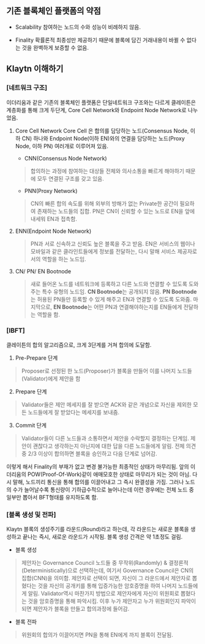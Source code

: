 ## 기존 블록체인 플랫폼의 약점
- Scalability
참여하는 노드의 수와 성능이 비례하지 않음.

- Finality
확률론적 최종성만 제공하기 때문에 블록에 담긴 거래내용이 바뀔 수 없다는 것을 완벽하게 보증할 수 없음.
## Klaytn 이해하기

### [네트워크 구조]
이더리움과 같은 기존의 블록체인 플랫폼은 단일네트워크 구조와는 다르게 클레이튼은 계층화를 통해 크게 두단계, Core Cell Network와 Endpoint Node Network로 나누었음.

1. Core Cell Network
Core Cell 은 합의를 담당하는 노드(Consensus Node, 이하 CN) 하나와 Endpoint Node(이하 EN)와의 연결을 담당하는 노드(Proxy Node, 이하 PN) 여러개로 이루어져 있음. 
	- CNN(Consensus Node Network)
	> 합의하는 과정에 참여하는 대상들 전체와 의사소통을 빠르게 해야하기 때문에 모두 연결된 구조를 갖고 있음. 
	
	- PNN(Proxy Network)
	> CN의 빠른 합의 속도를 위해 외부의 방해가 없는 Private한 공간이 필요하여 존재하는 노드들의 집합. PN은 CN이 신뢰할 수 있는 노드로 EN을 앞에 내세워 EN과 접촉함.

3. ENN(Endpoint Node Network)
	> PN과 서로 신속하고 신뢰도 높은 블록을 주고 받음. EN은 서비스의 웹이나 모바일과 같은 클라인트들에게 정보를 전달하는, 다시 말해 서비스 제공자로서의 역할을 하는 노드임.

3. CN/ PN/ EN Bootnode
	> 새로 들어온 노드를 네트워크에 등록하고 다른 노드와 연결할 수 있도록 도와주는 특수 유형의 노드임. **CN Bootnode**는 공개되지 않음. **PN Bootnode**는 허용된 PN들만 등록할 수 있게 해주고 EN과 연결할 수 있도록 도와줌. 마지막으로, **EN Bootnode**는 어떤 PN과 연결해야하는지를 EN들에게 전달하는 역할을 함.


### [IBFT]
클레이튼의 합의 알고리즘으로, 크게 3단계를 거쳐 합의에 도달함.
1. Pre-Prepare 단계
> Proposer로 선정된 한 노드(Proposer)가 블록을 만들어 이를 나머지 노드들(Validator)에게 제안을 함
2. Prepare 단계
> Validator들은 제안 메세지를 잘 받으면 ACK와 같은 개념으로 자신을 제외한 모든 노드들에게 잘 받았다는 메세지를 보내줌.
3. Commit 단계
> Validator들이 다른 노드들과 소통하면서 제안을 수락할지 결정하는 단계임. 제안이 괜찮다고 생각하는지 아닌지에 대한 답을 다른 노드들에게 알림. 전체 의견 중 2/3 이상이 합의하면 블록을 승인하고 다음 단계로 넘어감.

이렇게 해서 Finality의 부재가 없고 변경 불가능한 최종적인 상태가 마무리됨. 앞의 이더리움의 POW(Proof-Of-Work)같이 애매모호한 상태로 마무리가 되는 것이 아님. 다시 말해, 노드끼리 통신을 통해 합의를 이끌어내고 그 즉시 완결성을 가짐. 그러나 노드의 수가 늘어날수록 통신량이 기하급수적으로 늘어나는데 이런 경우에는 전체 노드 중 일부만 뽑아서 BFT형태를 유지하도록 함.

### [블록 생성 및 전파]
Klaytn 블록의 생성주기를 라운드(Round)라고 하는데, 각 라운드는 새로운 블록을 생성하고 끝나는 즉시, 새로운 라운드가 시작됨. 블록 생성 간격은 약 1초정도 걸림.

- 블록 생성
> 제안자는 Governance Council 노드들 중 무작위(Randomly)  & 결정론적(Deterministically)으로 선택하는데, 여기서 Governance Council은 CN의 집합(CNN)을 의미함. 제안자로 선택이 되면, 자신이 그 라운드에서 제안자로 뽑혔다는 것을 자신의 공개키를 통해 입증가능한 암호증명을 하여 나머지 노드들에게 알림. Validator역시 마찬가지 방법으로 제안자에게 자신이 위원회로 뽑혔다는 것을 암호증명을 통해 파악시킴. 이후 누가 제안자고 누가 위원회인지 파악이 되면 제안자가 블록을 만들고 합의과정에 들어감.

- 블록 전파
> 위원회의 합의가 이끌어지면 PN을 통해 EN에게 까지 블록이 전달됨.
